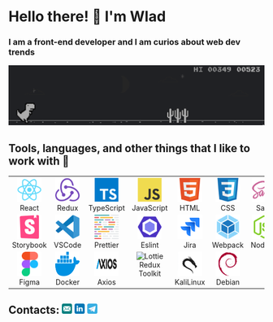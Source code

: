# Hello there! 👋 I'm Wlad 
### I am a front-end developer and I am curios about web dev trends
![](https://raw.githubusercontent.com/meskal1/codewars/main/dino.gif)
## Tools, languages, and other things that I like to work with :star_struck:
<table width="520px">
    <tbody>
        <tr valign="top">
            <td width="96" align="center">
            <img height="48" width="48" style="max-width: 100%;" src="icons/react.svg" alt="React">
            <span>React</span>
            </td>
            <td width="96" align="center">
            <img height="48" width="48" style="max-width: 100%;" src="icons/redux.svg" alt="Redux">
            <span>Redux</span>
            </td>
            <td width="96" align="center">
            <img height="48" width="48" src="icons/ts.svg" alt="TypeScript">
            <span>TypeScript</span>
            </td>
            <td width="96" align="center">
            <img height="48" width="48" style="max-width: 100%;" src="icons/js.svg" alt="JavaScript">
            <span>JavaScript</span>
            </td>
            <td width="96" align="center">
            <img height="48" width="48" style="max-width: 100%;" src="icons/html.svg" alt="HTML">
            <span>HTML</span>
            </td>
            <td width="96" align="center">
            <img height="48" width="48" style="max-width: 100%;" src="icons/css.svg" alt="CSS">
            <span>CSS</span>
            </td>
            <td width="96" align="center">
            <img height="48" width="48" style="max-width: 100%;" src="icons/sass.svg" alt="Sass">
            <span>Sass</span>
            </td>
            <td width="96" align="center">
            <img height="48" width="48" style="max-width: 100%;" src="icons/mui.svg" alt="MUI">
            <span>MUI</span>
            </td>
            <td width="96" align="center">
            <img height="48" width="48" style="max-width: 100%;" src="icons/jest.svg" alt="Jest">
            <span>Jest</span>
            </td>
        </tr>
        <tr valign="top">
            <td width="96" align="center">
            <img height="48" width="48" style="max-width: 100%;" src="icons/storybook.svg" alt="Storybook">
            <span>Storybook</span>
            </td>
            <td width="96" align="center">
            <img height="48" width="48" style="max-width: 100%;" src="icons/vscode.svg" alt="VSCode">
            <span>VSCode</span>
            </td>
            <td width="96" align="center">
            <img height="48" width="48" style="max-width: 100%;" src="icons/prettier.svg" alt="Prettier">
            <span>Prettier</span>
            </td>
            <td width="96" align="center">
            <img height="48" width="48" style="max-width: 100%;" src="icons/eslint.svg" alt="Eslint">
            <span>Eslint</span>
            </td>
            <td width="96" align="center">
            <img height="48" width="49" style="max-width: 100%;" src="icons/jira.svg" alt="Jira">
            <span>Jira</span>
            </td>
            <td width="96" align="center">
            <img height="48" width="48" style="max-width: 100%;" src="icons/webpack.svg" alt="Webpack">
            <span>Webpack</span>
            </td>
            <td width="96" align="center">
            <img height="48" width="48" style="max-width: 100%;" src="icons/nodejs.svg" alt="NodeJS">
            <span>NodeJS</span>
            </td>
            <td width="96" align="center">
            <img height="48" width="48" style="max-width: 100%;" src="icons/nginx.svg" alt="Nginx">
            <span>Nginx</span>
            </td>
            <td width="96" align="center">
            <img height="48" width="48" style="max-width: 100%;" src="icons/git.svg" alt="Git">
            <span>Git</span>
            </td>
        </tr>
          <tr valign="top">
            <td width="96" align="center">
            <img height="48" width="48" style="max-width: 100%;" src="icons/figma.svg" alt="Figma">
            <span>Figma</span>
            </td>
            <td width="96" align="center">
            <img height="48" width="48" style="max-width: 100%;" src="icons/docker-icon.svg">
            <span>Docker</span>
            </td>
            <td width="96" align="center">
            <img height="48" width="48" style="max-width: 100%;" src="icons/axios-ar21.svg" alt="AfterEffects">
            <span>Axios</span>
            </td>
            <td width="96" align="center">
            <img height="48" width="48" style="max-width: 100%;" src="icons/ltoolkit.png" alt="Lottie">
            <span>Redux Toolkit</span>
            </td>
            <td width="96" align="center">
            <img height="48" width="48" style="max-width: 100%;" src="icons/kalilinux.jpg" alt="KaliLinux">
            <span>KaliLinux</span>
            </td>
            <td width="96" align="center">
            <img height="48" width="48" style="max-width: 100%;" src="icons/debian.svg" alt="Debian">
            <span>Debian</span>
            </td>
        </tr>
    </tbody>
</table>

## Contacts: <a href='mailto:vladkurr7890@gmail.com'><img height="20" width="20" style="max-width: 100%;" src="icons/email.svg" alt="Email"></a> <a href='https://www.linkedin.com/in/w%C5%82adys%C5%82aw-kurczenko-b53456223/'><img height="20" width="20" style="max-width: 100%;" src="icons/linkedin.svg" alt="Linkedin"></a> <a href='https://t.me/wladKu'><img height="20" width="20" style="max-width: 100%;" src="icons/telegram.svg" alt="Telegram"></a>
